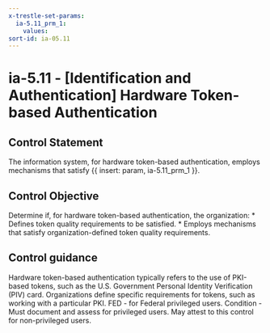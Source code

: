 ```yaml
---
x-trestle-set-params:
  ia-5.11_prm_1:
    values:
sort-id: ia-05.11
---
```


# ia-5.11 - \[Identification and Authentication\] Hardware Token-based Authentication

## Control Statement

The information system, for hardware token-based authentication, employs mechanisms that satisfy {{ insert: param, ia-5.11_prm_1 }}.

## Control Objective

Determine if, for hardware token-based authentication, the organization:    * Defines token quality requirements to be satisfied.  * Employs mechanisms that satisfy organization-defined token quality requirements.  

## Control guidance

Hardware token-based authentication typically refers to the use of PKI-based tokens, such as the U.S. Government Personal Identity Verification (PIV) card. Organizations define specific requirements for tokens, such as working with a particular PKI.
FED - for Federal privileged users. Condition - Must document and assess for privileged users. May attest to this control for non-privileged users.
